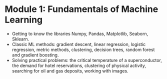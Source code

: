 # Module 1: Fundamentals of Machine Learning

- Getting to know the libraries Numpy, Pandas, Matplotlib, Seaborn, Sklearn.
- Classic ML methods: gradient descent, linear regression, logistic regression, metric methods, clustering, decision trees, random forest and gradient boosting.
- Solving practical problems: the critical temperature of a superconductor, the demand for hotel reservations, clustering of physical activity, searching for oil and gas deposits, working with images.
